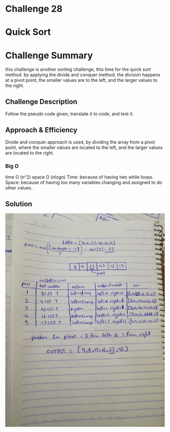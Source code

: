 # Challenge 28

# Quick Sort

# Challenge Summary
this challenge is another sorting challenge, this time for the quick sort method. by applying the divide and conquer method, the division happens at a pivot point, the smaller values are to the left, and the larger values to the right.

## Challenge Description
Follow the pseudo code given, translate it to code, and test it. 

## Approach & Efficiency
Divide and conquer approach is used, by dividing the array from a pivot point, where the smaller values are located to the left, and the larger values are located to the right.

### Big O
time O (n^2)
space O (nlogn)
Time: because of having two while loops.
Space: because of having too many variables changing and assigned to do other values.

## Solution
![quick-sort](assets/quick-sort.jpg)
